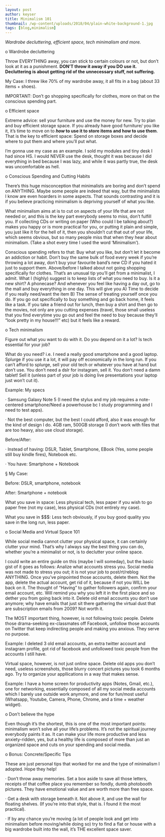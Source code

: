 ```yaml
---
layout: post
author: keyser
title: Minimalism 101
thumbnail: /wp-content/uploads/2018/04/plain-white-background-1.jpg
tags: [blog,minimalism]
---
```


*Wardrobe decluttering, efficient space, tech minimalism and more.*

o    Wardrobe decluttering

Throw EVERYTHING away, you can stick to certain colours or not, but don’t look at it as a punishment. **DON’T throw it away if you DO use it. Decluttering is about getting rid of the unnecessary stuff, not suffering.**

My Case: I threw like 70% of my wardrobe away, it all fits in a bag (about 33 items + shoes).

IMPORTANT: Don’t go shopping specifically for clothes, more on that on the conscious spending part.

o    Efficient space


Extreme advice: sell your furniture and use the money for new. Try to plan and buy efficient storage space. If you already have good furniture/ you like it, it’s time to move on to ***how* to use it to store items and how to use them**. That is the key to efficient space: Spend on storage boxes and decide where to put them and where you’ll put what.

I’m gonna use my case as an example. I sold my modules and tiny desk I had since HS. I would NEVER use the desk, thought it was because I did everything in bed because I was lazy, and while it was partly true, the desk was uncomfortable as hell.

o    Conscious Spending and Cutting Habits

There’s this huge misconception that minimalists are boring and don’t spend on ANYTHING. Maybe some people are indeed that way, but the minimalists I know are even hoarders in some aspects. That sounds contrasting and it is if you believe practicing minimalism is depriving yourself of what you like.

What minimalism aims at is to cut on aspects of your life that are not needed or, and this is the key part everybody seems to miss, don’t fulfill you. If collecting CDs or writing on paper (Who could I be talking about?) makes you happy or is more practical for you, or putting it plain and simple, you just like it for the hell of it, then you shouldn’t cut that out of your life, which seems obvious, but so many people miss that when they hear about minimalism. (Take a shot every time I used the word ‘Minimalism’).

Conscious spending refers to that: Buy what you like, but don’t let it become an addiction or habit. Don’t buy the same bulk of food every week if you’re throwing a lot away, don’t buy your favourite band’s new CD if you hated it just to support them. Above/before I talked about not going shopping specifically for clothes. That’s an unusual tip you’ll get from a minimalist, I admit. What I (highly) suggest is to keep lists of what you need to buy. Is it a new shirt? A phonecase? And whenever you feel like having a day out, go to the mall and buy everything in one day. This will give you A) Time to decide if you really need/want the item B) The sense of treating yourself once you do. If you go out specifically to buy something and go back home, it feels like a task. If you take a friend out for lunch, then buy a shirt and then go to the movies, not only are you cutting expenses (travel, those small useless that you find everytime you go out and feel the need to buy because they’ll “look pretty in my house!!!” etc) but it feels like a reward.

o    Tech minimalism

Figure out what you want to do with it. Do you depend on it a lot? Is tech essential for your job?

What do you need? i.e. I need a really good smartphone and a good laptop. Splurge if you use it a lot, it will pay off economically in the long run. If you can’t afford to splurge, sell your old tech or whatever you have at hand but don’t use. You don’t need a dslr for instagram, sell it. You don’t need a damn tablet! Sell it (unless part of your job is doing live presentations your laptop just won’t cut it).

Example: My specs

·         Samsung Galaxy Note 5 (I need the stylus and my job requires a note-centered smartphone/Need a powerhouse bc I study programming and I need to test apps).

·        Not the best computer, but the best I could afford, also it was enough for the kind of design I do. 4GB ram, 500GB storage (I don’t work with files that are too heavy, also use cloud storage).

Before/After:

·         Instead of having: DSLR, Tablet, Smartphone, EBook (Yes, some people still buy kindle fires), Notebook etc.

·         You have: Smartphone + Notebook

§  My Case:

Before: DSLR, smartphone, notebook

After: Smartphone + notebook

What you save in space: Less physical tech, less paper if you wish to go paper free (not my case), less physical CDs (not entirely my case).

What you save in $$$: Less tech obviously, if you buy good quality you save in the long run, less paper.

o    Social Media and Virtual Space 101

While social media cannot clutter your physical space, it can certainly clutter your mind. That’s why I always say the best thing you can do, whether you’re a minimalist or not, is to declutter your online space.

I could write an entire guide on this (maybe I will someday), but the basic gist of it goes as follows: Analize what accounts stress you. Social media was not made to stress you out; it is not your job to post/rt/reblog ANYTHING. Once you’ve pinpointed those accounts, delete them. Not the app, delete the actual account, get rid of it, because if not you WILL be back on it. The thought of “Having” to gather followers again, confirm your email account, etc. Will remind you why you left it in the first place and so dether you from going back into it. Delete old email accounts you don’t use anymore; why have emails that just sit there gathering the virtual dust that are subscription emails from 2009? Not worth it.

The MOST important thing, however, is not following toxic people. Delete those drama-seeking ex-classmates off Facebook, unfollow those accounts on Twitter that keep indirecting people and making you anxious. They serve no purpose.

Example: I deleted 3 old email accounts, an extra twitter account and instagram profile, got rid of facebook and unfollowed toxic people from the accounts I still have.

Virtual space, however, is not just online space. Delete old apps you don’t need, useless screenshots, those blurry concert pictures you took 6 months ago. Try to organize your appllications in a way that makes sense.

Example: I have a home screen for productivity apps (Notes, Gmail, etc.), one for networking, essentially composed of all my social media accounts which I barely use outside work anymore, and one for fun/most useful (Whatsapp, Youtube, Camera, Phone, Chrome, and a time + weather widget).

 

o    Don’t believe the hype

Even though it’s the shortest, this is one of the most important points: minimalism won’t solve all your life’s problems. It’s not the spiritual journey everybody paints it as. It can make your life more productive and less anxiety-ridden, yes, but a healthy life is composed of more than just an organized space and cuts on your spending and social media.

o    Bonus: Concrete/Specific Tips

These are just personal tips that worked for me and the type of minimalism I adopted. Hope they help!

·         Don’t throw away memories. Set a box aside to save all those letters, receipts of that coffee place you remember so fondly, dumb photobooth pictures. They have emotional value and are worth more than free space.

·         Get a desk with storage beneath it. Not above it, and use the wall for floating shelves.  (If you’re into that style, that is. I found it the most practical).

·         If by any chance you’re moving (a lot of people look and get into minimalism before moving/while doing so) try to find a flat or house with a big wardrobe built into the wall, it’s THE excellent space saver.